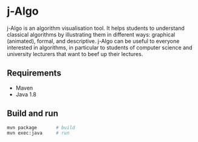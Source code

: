 # j-Algo
j-Algo is an algorithm visualisation tool.
It helps students to understand classical algorithms by illustrating them in different ways: graphical (animated), formal, and descriptive.
j-Algo can be useful to everyone interested in algorithms, in particular to students of computer science and university lecturers that want to beef up their lectures.

## Requirements
 * Maven
 * Java 1.8

## Build and run
```bash
mvn package       # build
mvn exec:java     # run
```
